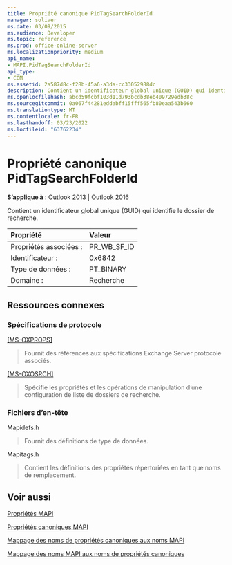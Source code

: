 ```yaml
---
title: Propriété canonique PidTagSearchFolderId
manager: soliver
ms.date: 03/09/2015
ms.audience: Developer
ms.topic: reference
ms.prod: office-online-server
ms.localizationpriority: medium
api_name:
- MAPI.PidTagSearchFolderId
api_type:
- COM
ms.assetid: 2a587d8c-f28b-45a6-a3da-cc33052988dc
description: Contient un identificateur global unique (GUID) qui identifie le dossier de recherche pour Outlook 2013 ou Outlook 2016.
ms.openlocfilehash: abcd59fcbf103d11d793bcdb38eb409729edb38c
ms.sourcegitcommit: 0a067f44281eddabff15fff565fb80eaa543b660
ms.translationtype: MT
ms.contentlocale: fr-FR
ms.lasthandoff: 03/23/2022
ms.locfileid: "63762234"
---
```

# <a name="pidtagsearchfolderid-canonical-property"></a>Propriété canonique PidTagSearchFolderId

  
  
**S’applique à** : Outlook 2013 | Outlook 2016 
  
Contient un identificateur global unique (GUID) qui identifie le dossier de recherche.
  
|Propriété |Valeur |
|:-----|:-----|
|Propriétés associées :  <br/> |PR_WB_SF_ID  <br/> |
|Identificateur :  <br/> |0x6842  <br/> |
|Type de données :  <br/> |PT_BINARY  <br/> |
|Domaine :  <br/> |Recherche  <br/> |
   
## <a name="related-resources"></a>Ressources connexes

### <a name="protocol-specifications"></a>Spécifications de protocole

[[MS-OXPROPS]](https://msdn.microsoft.com/library/f6ab1613-aefe-447d-a49c-18217230b148%28Office.15%29.aspx)
  
> Fournit des références aux spécifications Exchange Server protocole associés.
    
[[MS-OXOSRCH]](https://msdn.microsoft.com/library/c72e49b8-78c7-4483-ad65-e46e9133673b%28Office.15%29.aspx)
  
> Spécifie les propriétés et les opérations de manipulation d’une configuration de liste de dossiers de recherche.
    
### <a name="header-files"></a>Fichiers d’en-tête

Mapidefs.h
  
> Fournit des définitions de type de données.
    
Mapitags.h
  
> Contient les définitions des propriétés répertoriées en tant que noms de remplacement.
    
## <a name="see-also"></a>Voir aussi



[Propriétés MAPI](mapi-properties.md)
  
[Propriétés canoniques MAPI](mapi-canonical-properties.md)
  
[Mappage des noms de propriétés canoniques aux noms MAPI](mapping-canonical-property-names-to-mapi-names.md)
  
[Mappage des noms MAPI aux noms de propriétés canoniques](mapping-mapi-names-to-canonical-property-names.md)

